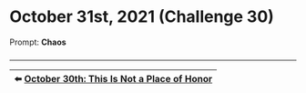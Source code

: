 # October 31st, 2021 (Challenge 30)

Prompt: **Chaos**

###

---

| ⬅️ [October 30th: This Is Not a Place of Honor](2021-10-30-this-is-not-a-place-of-honor.md) |
|:-|
